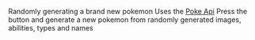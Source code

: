 Randomly generating a brand new pokemon
Uses the [Poke Api](http://pokeapi.co)
Press the button and generate a new pokemon from randomly generated images, abilities, types and names
